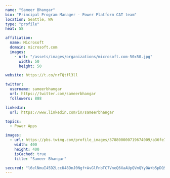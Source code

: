 ```yaml
---
name: "Sameer Bhangar"
bio: "Principal Program Manager - Power Platform CAT team"
location: Seattle, WA
type: "profile"
heat: 58

affiliation:
  name: Microsoft
  domain: microsoft.com
  images:
    - url: "/assets/images/organizations/microsoft.com-50x50.jpg"
      width: 50
      height: 50

website: https://t.co/nrTQtfl3ll

twitter:
  username: sameerbhangar
  url: https://twitter.com/sameerbhangar
  followers: 888

linkedin:
  url: https://www.linkedin.com/in/sameerbhangar

topics:
  - Power Apps

images:
  - url: https://pbs.twimg.com/profile_images/378800000719674009/a36fe7ddfab1778b76e5793772e43798_400x400.jpeg
    width: 400
    height: 400
    isCached: true
    title: "Sameer Bhangar"

secured: "l6elNmuI45D2LccU48DnJ0Ngf+AvGlFnbTC7VneQ6XaAUpQVmQYyOW+b5pDQS1yWhWs8NXTGbQ9ftavHW74OMJUFLvxaDzYbDCEGQXlwZm7nuAs+CvocY9Khc9S8zaeUsldD9JF68mrKK6FBzOo/mjqcQps3I+DsHYKSr++1CUiQueMWVPBKelkMj3LJdw5Y+FXXXNtQVdyoJXKl3S8V1EmHxoZPBgYfR4VhbB98A1wc00uC3BTJgTuzcV+RKK3TIy+C7wj0d9i/+iYPBpAv8A+PjT60fGTXDFEhPrpvpgw/2twU1hY8xgwneMMwZSKxX9a7k29609HuIZJ6fxteXUPMwOYgfL1yalXKTIgV3I+kII2v0J+p7Apu6qpcnK1pe/H2tqL6gM7FqA/jmdCWXg==;7QkTGiQXMiTSO1/L2JEVbA=="
---
```


